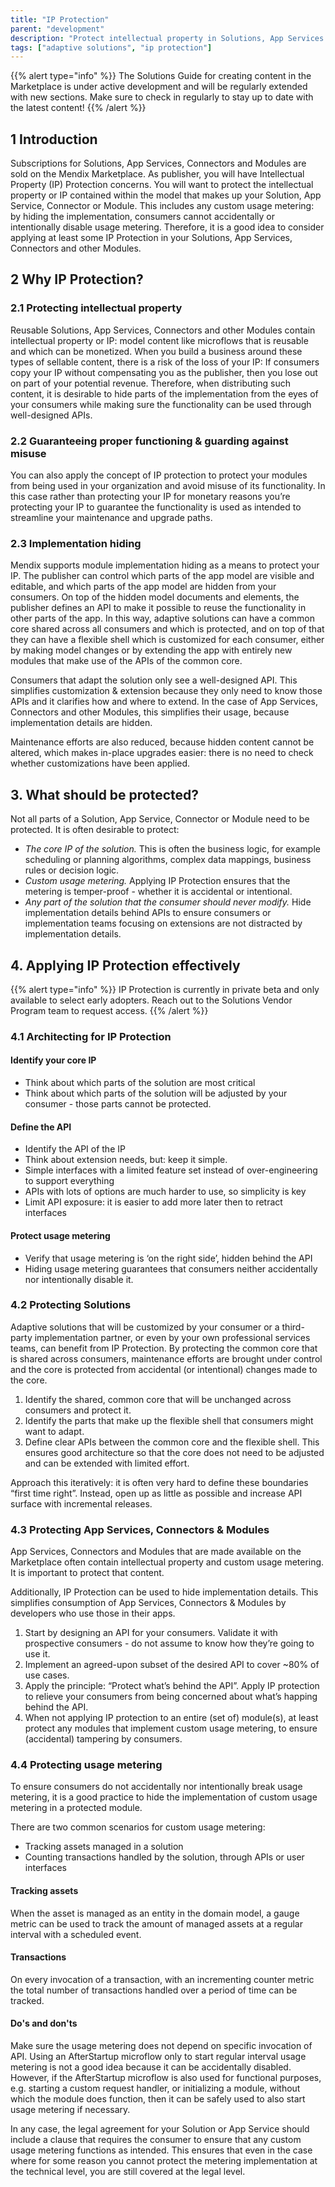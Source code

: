 ```yaml
---
title: "IP Protection"
parent: "development"
description: "Protect intellectual property in Solutions, App Services & Connectors"
tags: ["adaptive solutions", "ip protection"]
---
```


{{% alert type="info" %}}
The Solutions Guide for creating content in the Marketplace is under active development and will be regularly extended with new sections. Make sure to check in regularly to stay up to date with the latest content!
{{% /alert %}}

## 1 Introduction

Subscriptions for Solutions, App Services, Connectors and Modules are sold on the Mendix Marketplace. As publisher, you will have Intellectual Property (IP) Protection concerns. You will want to protect the intellectual property or IP contained within the model that makes up your Solution, App Service, Connector or Module. This includes any custom usage metering: by hiding the implementation, consumers cannot accidentally or intentionally disable usage metering. Therefore, it is a good idea to consider applying at least some IP Protection in your Solutions, App Services, Connectors and other Modules.

## 2 Why IP Protection?

### 2.1 Protecting intellectual property

Reusable Solutions, App Services, Connectors and other Modules contain intellectual property or IP: model content like microflows that is reusable and which can be monetized. When you build a business around these types of sellable content, there is a risk of the loss of your IP: If consumers copy your IP without compensating you as the publisher, then you lose out on part of your potential revenue. Therefore, when distributing such content, it is desirable to hide parts of the implementation from the eyes of your consumers while making sure the functionality can be used through well-designed APIs.

### 2.2 Guaranteeing proper functioning & guarding against misuse

You can also apply the concept of IP protection to protect your modules from being used in your organization and avoid misuse of its functionality. In this case rather than protecting your IP for monetary reasons you’re protecting your IP to guarantee the functionality is used as intended to streamline your maintenance and upgrade paths. 

### 2.3 Implementation hiding

Mendix supports module implementation hiding as a means to protect your IP. The publisher can control which parts of the app model are visible and editable, and which parts of the app model are hidden from your consumers. On top of the hidden model documents and elements, the publisher defines an API to make it possible to reuse the functionality in other parts of the app. In this way, adaptive solutions can have a common core shared across all consumers and which is protected, and on top of that they can have a flexible shell which is customized for each consumer, either by making model changes or by extending the app with entirely new modules that make use of the APIs of the common core.

<!-- [Visual describing 80/20 rule with common core and flexible shell with model customizations & extensions] -->

Consumers that adapt the solution only see a well-designed API. This simplifies customization & extension because they only need to know those APIs and it clarifies how and where to extend. In the case of App Services, Connectors and other Modules, this simplifies their usage, because implementation details are hidden.

Maintenance efforts are also reduced, because hidden content cannot be altered, which makes in-place upgrades easier: there is no need to check whether customizations have been applied.

## 3. What should be protected?

Not all parts of a Solution, App Service, Connector or Module need to be protected. It is often desirable to protect:


* *The core IP of the solution.* This is often the business logic, for example scheduling or planning algorithms, complex data mappings, business rules or decision logic.
* *Custom usage metering.* Applying IP Protection ensures that the metering is temper-proof - whether it is accidental or intentional.
* *Any part of the solution that the consumer should never modify.* Hide implementation details behind APIs to ensure consumers or implementation teams focusing on extensions are not distracted by implementation details.

## 4. Applying IP Protection effectively

{{% alert type="info" %}}
IP Protection is currently in private beta and only available to select early adopters. Reach out to the Solutions Vendor Program team to request access.
{{% /alert %}}

### 4.1 Architecting for IP Protection

#### Identify your core IP

- Think about which parts of the solution are most critical
- Think about which parts of the solution will be adjusted by your consumer - those parts cannot be protected.

#### Define the API

* Identify the API of the IP
* Think about extension needs, but: keep it simple.
* Simple interfaces with a limited feature set instead of over-engineering to support everything
* APIs with lots of options are much harder to use, so simplicity is key
* Limit API exposure: it is easier to add more later then to retract interfaces

#### Protect usage metering

* Verify that usage metering is ‘on the right side’, hidden behind the API
* Hiding usage metering guarantees that consumers neither accidentally nor intentionally disable it.

### 4.2 Protecting Solutions

Adaptive solutions that will be customized by your consumer or a third-party implementation partner, or even by your own professional services teams, can benefit from IP Protection. By protecting the common core that is shared across consumers, maintenance efforts are brought under control and the core is protected from accidental (or intentional) changes made to the core.

1. Identify the shared, common core that will be unchanged across consumers and protect it.
2. Identify the parts that make up the flexible shell that consumers might want to adapt.
3. Define clear APIs between the common core and the flexible shell. This ensures good architecture so that the core does not need to be adjusted and can be extended with limited effort.

Approach this iteratively: it is often very hard to define these boundaries “first time right”. Instead, open up as little as possible and increase API surface with incremental releases.

### 4.3 Protecting App Services, Connectors & Modules

App Services, Connectors and Modules that are made available on the Marketplace often contain intellectual property and custom usage metering. It is important to protect that content.

Additionally, IP Protection can be used to hide implementation details. This simplifies consumption of App Services, Connectors & Modules by developers who use those in their apps.

1. Start by designing an API for your consumers. Validate it with prospective consumers - do not assume to know how they’re going to use it.
2. Implement an agreed-upon subset of the desired API to cover ~80% of use cases.
3. Apply the principle: “Protect what’s behind the API”. Apply IP protection to relieve your consumers from being concerned about what’s happing behind the API.
4. When not applying IP protection to an entire (set of) module(s), at least protect any modules that implement custom usage metering, to ensure (accidental) tampering by consumers.

<!--

#### References

TODO: Add references to App Services & Connectors guides

-->

### 4.4 Protecting usage metering

To ensure consumers do not accidentally nor intentionally break usage metering, it is a good practice to hide the implementation of custom usage metering in a protected module.

There are two common scenarios for custom usage metering:

* Tracking assets managed in a solution
* Counting transactions handled by the solution, through APIs or user interfaces

#### Tracking assets

When the asset is managed as an entity in the domain model, a gauge metric can be used to track the amount of managed assets at a regular interval with a scheduled event.

<!-- TODO: Check limitation: Scheduled events can be disabled by the operator of an app. -->

#### Transactions

On every invocation of a transaction, with an incrementing counter metric the total number of transactions handled over a period of time can be tracked.

#### Do's and don'ts

Make sure the usage metering does not depend on specific invocation of API. Using an AfterStartup microflow only to start regular interval usage metering is not a good idea because it can be accidentally disabled. However, if the AfterStartup microflow is also used for functional purposes, e.g. starting a custom request handler, or initializing a module, without which the module does function, then it can be safely used to also start usage metering if necessary.

In any case, the legal agreement for your Solution or App Service should include a clause that requires the consumer to ensure that any custom usage metering functions as intended. This ensures that even in the case where for some reason you cannot protect the metering implementation at the technical level, you are still covered at the legal level.

<!-- TODO: Examples -->
